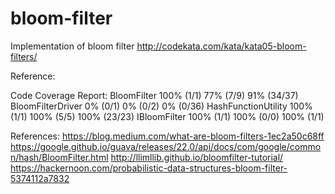 # bloom-filter
Implementation of bloom filter
http://codekata.com/kata/kata05-bloom-filters/



Reference: 

Code Coverage Report:
BloomFilter	100% (1/1)	77% (7/9)	91% (34/37)
BloomFilterDriver	0% (0/1)	0% (0/2)	0% (0/36)
HashFunctionUtility	100% (1/1)	100% (5/5)	100% (23/23)
IBloomFilter	100% (1/1)	100% (0/0)	100% (1/1)


References:
https://blog.medium.com/what-are-bloom-filters-1ec2a50c68ff
https://google.github.io/guava/releases/22.0/api/docs/com/google/common/hash/BloomFilter.html
http://llimllib.github.io/bloomfilter-tutorial/
https://hackernoon.com/probabilistic-data-structures-bloom-filter-5374112a7832

